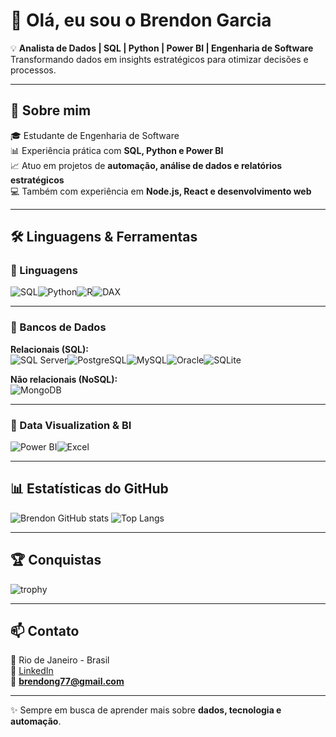 # 👋 Olá, eu sou o Brendon Garcia  

💡 **Analista de Dados | SQL | Python | Power BI | Engenharia de Software**  
Transformando dados em insights estratégicos para otimizar decisões e processos.

---

## 🚀 Sobre mim
🎓 Estudante de Engenharia de Software  
📊 Experiência prática com **SQL, Python e Power BI**  
📈 Atuo em projetos de **automação, análise de dados e relatórios estratégicos**  
💻 Também com experiência em **Node.js, React e desenvolvimento web**  

---

## 🛠️ Linguagens & Ferramentas

### 🔹 Linguagens
![SQL](https://img.shields.io/badge/-SQL-003B57?logo=databricks&logoColor=white&style=for-the-badge)![Python](https://img.shields.io/badge/-Python-3776AB?logo=python&logoColor=white&style=for-the-badge)![R](https://img.shields.io/badge/-R-276DC3?logo=r&logoColor=white&style=for-the-badge)![DAX](https://img.shields.io/badge/-DAX-ffcc00?logo=powerbi&logoColor=black&style=for-the-badge)  


---

### 🔹 Bancos de Dados
**Relacionais (SQL):**  
![SQL Server](https://img.shields.io/badge/-SQL%20Server-CC2927?logo=microsoft-sql-server&logoColor=white&style=for-the-badge)![PostgreSQL](https://img.shields.io/badge/-PostgreSQL-4169E1?logo=postgresql&logoColor=white&style=for-the-badge)![MySQL](https://img.shields.io/badge/-MySQL-4479A1?logo=mysql&logoColor=white&style=for-the-badge)![Oracle](https://img.shields.io/badge/-Oracle-F80000?logo=oracle&logoColor=white&style=for-the-badge)![SQLite](https://img.shields.io/badge/-SQLite-003B57?logo=sqlite&logoColor=white&style=for-the-badge)  

**Não relacionais (NoSQL):**  
![MongoDB](https://img.shields.io/badge/-MongoDB-47A248?logo=mongodb&logoColor=white&style=for-the-badge)

---

### 🔹 Data Visualization & BI
![Power BI](https://img.shields.io/badge/-PowerBI-F2C811?logo=powerbi&logoColor=black&style=for-the-badge)![Excel](https://img.shields.io/badge/-Excel-217346?logo=microsoft-excel&logoColor=white&style=for-the-badge)

---

## 📊 Estatísticas do GitHub
![Brendon GitHub stats](https://github-readme-stats.vercel.app/api?username=brendongarcia&show_icons=true&theme=tokyonight)
![Top Langs](https://github-readme-stats.vercel.app/api/top-langs/?username=brendongarcia&layout=compact&theme=tokyonight)

---

## 🏆 Conquistas
![trophy](https://github-profile-trophy.vercel.app/?username=brendongarcia&theme=onedark&row=1&column=6)

---

## 📫 Contato
📍 Rio de Janeiro - Brasil  
💼 [LinkedIn](https://www.linkedin.com/in/brendongarciarocha)  
📧 **brendong77@gmail.com**

---
✨ Sempre em busca de aprender mais sobre **dados, tecnologia e automação**.
